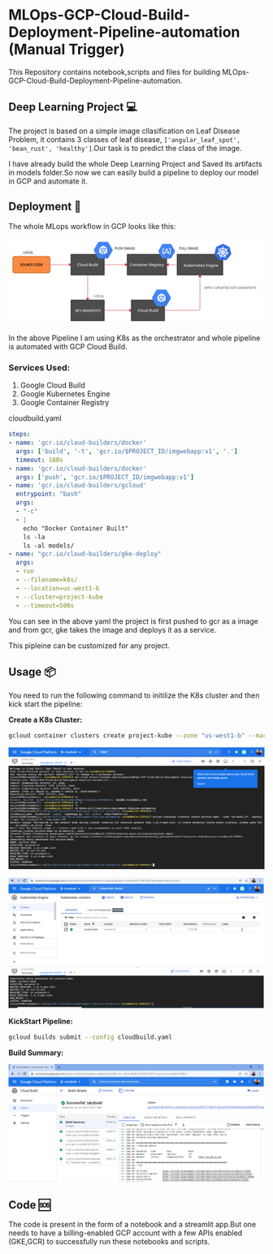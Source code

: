 # MLOps-GCP-Cloud-Build-Deployment-Pipeline-automation (Manual Trigger)

This Repository contains notebook,scripts and files for building MLOps-GCP-Cloud-Build-Deployment-Pipeline-automation.

## Deep Learning Project 💻

The project is based on a simple image cllasification on Leaf Disease Problem, it contains 3 classes of leaf disease, `['angular_leaf_spot', 'bean_rust', 'healthy']`.Our task is to predict the class of the image.

I have already build the whole Deep Learning Project and Saved its artifacts in models folder.So now we can easily build a pipeline to deploy our model in GCP and automate it.


## Deployment 🚀
The whole MLops workflow in GCP looks like this:

<p align="center">
  <img src="images\workflow.png" alt="workflow"/>
</p>

In the above Pipeline I am using K8s as the orchestrator and whole pipeline is automated with GCP Cloud Build.

### Services Used:

1. Google Cloud Build
2. Google Kubernetes Engine
3. Google Container Registry

cloudbuild.yaml
```yaml
steps:
- name: 'gcr.io/cloud-builders/docker'
  args: ['build', '-t', 'gcr.io/$PROJECT_ID/imgwebapp:v1', '.']
  timeout: 180s
- name: 'gcr.io/cloud-builders/docker'
  args: ['push', 'gcr.io/$PROJECT_ID/imgwebapp:v1']
- name: 'gcr.io/cloud-builders/gcloud'
  entrypoint: "bash"
  args:
  - "-c"
  - |
    echo "Docker Container Built"
    ls -la
    ls -al models/
- name: "gcr.io/cloud-builders/gke-deploy"
  args:
  - run
  - --filename=k8s/
  - --location=us-west1-b
  - --cluster=project-kube
  - --timeout=500s
```

You can see in the above yaml the project is first pushed to gcr as a image and from gcr, gke takes the image and deploys it as a service.

This pipleine can be customized for any project.

## Usage 📦  

You need to run the following command to initilize the K8s cluster and then kick start the pipeline:

**Create a K8s Cluster:**

```bash
gcloud container clusters create project-kube --zone "us-west1-b" --machine-type "n1-standard-1" --num-nodes "1"
```

<p align="center">
  <img src="images\1.png" alt="workflow"/>
</p>


<p align="center">
  <img src="images\2.png" alt="workflow"/>
</p>


**KickStart Pipeline:**

```bash
gcloud builds submit --config cloudbuild.yaml
```
**Build Summary:**

<p align="center">
  <img src="images\build summary.png" alt="workflow"/>
</p>

## Code 🆘

The code is present in the form of a notebook and a streamlit app.But one needs to have a billing-enabled GCP account with a few APIs enabled (GKE,GCR) to successfully run these notebooks and scripts.
